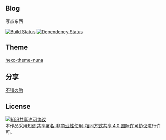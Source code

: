 ## Blog

写点东西

[![Build Status](https://travis-ci.org/xwartz/blog.svg?branch=master)](https://travis-ci.org/xwartz/blog)
[![Dependency Status](https://david-dm.org/xwartz/blog.svg)](https://david-dm.org/xwartz/blog)

## Theme

[hexo-theme-nuna](https://github.com/xwartz/hexo-theme-nuna)

## 分享

[不错の哟](./SUMMARY.md)

## License

<a rel="license" href="http://creativecommons.org/licenses/by-nc-sa/4.0/"><img alt="知识共享许可协议" style="border-width:0" src="https://i.creativecommons.org/l/by-nc-sa/4.0/88x31.png" /></a><br />本作品采用<a rel="license" href="http://creativecommons.org/licenses/by-nc-sa/4.0/">知识共享署名-非商业性使用-相同方式共享 4.0 国际许可协议</a>进行许可。
